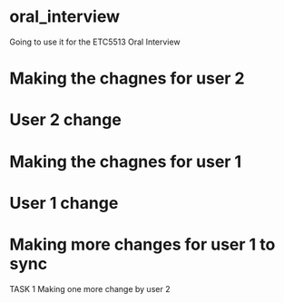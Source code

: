 # oral_interview
Going to use it for the ETC5513 Oral Interview

# Making the chagnes for user 2
# User 2 change 

# Making the chagnes for user 1 
# User 1 change 
# Making more changes for user 1 to sync

TASK 1
Making one more change by user 2 